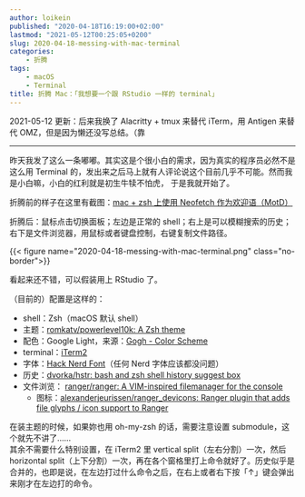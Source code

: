 ```yaml
---
author: loikein
published: "2020-04-18T16:19:00+02:00"
lastmod: "2021-05-12T00:25:05+0200"
slug: 2020-04-18-messing-with-mac-terminal
categories:
    - 折腾
tags:
    - macOS
    - Terminal
title: 折腾 Mac：「我想要一个跟 RStudio 一样的 terminal」
---
```

2021-05-12 更新：后来我换了 Alacritty \+ tmux 来替代 iTerm，用 Antigen 来替代 OMZ，但是因为懒还没写总结。（靠

---

昨天我发了这么一条嘟嘟。其实这是个很小白的需求，因为真实的程序员必然不是这么用
Terminal
的，发出来之后马上就有人评论说这个目前几乎不可能。然而我是小白嘛，小白的红利就是初生牛犊不怕虎，
于是我就开始了。  
  
折腾前的样子在这里有截图：[mac + zsh 上使用 Neofetch
作为欢迎语（MotD）](/posts/2020-03-25-use-neofetch-as-motd-on-mac/)  
  
折腾后：鼠标点击切换面板；左边是正常的
shell；右上是可以模糊搜索的历史；右下是文件浏览器，用鼠标或者键盘控制，右键复制文件路径。  

{{< figure name="2020-04-18-messing-with-mac-terminal.png" class="no-border">}}

看起来还不错，可以假装用上 RStudio 了。  

（目前的）配置是这样的：  

-   shell：Zsh（macOS 默认 shell）
-   主题：[romkatv/powerlevel10k: A Zsh
    theme](https://github.com/romkatv/powerlevel10k)
-   配色：Google Light，来源：[Gogh - Color
    Scheme](https://mayccoll.github.io/Gogh/)
-   terminal：[iTerm2](https://www.iterm2.com/)
-   字体：[Hack Nerd
    Font](https://github.com/ryanoasis/nerd-fonts/tree/master/patched-fonts/Hack)（任何
    Nerd 字体应该都没问题）
-   历史：[dvorka/hstr: bash and zsh shell history suggest
    box](https://github.com/dvorka/hstr)
-   文件浏览： [ranger/ranger: A VIM-inspired filemanager for the
    console](https://github.com/ranger/ranger)
    -   图标：[alexanderjeurissen/ranger\_devicons: Ranger plugin that
        adds file glyphs / icon support to
        Ranger](https://github.com/alexanderjeurissen/ranger_devicons)

在装主题的时候，如果妳也用 oh-my-zsh 的话，需要注意设置 submodule，这个就先不讲了……  
其余不需要什么特别设置，在 iTerm2 里 vertical split（左右分割）一次，然后 horizontal split（上下分割）一次，再在各个窗格里打上命令就好了。历史似乎是合并的，也即是说，在左边打过什么命令之后，在右上或者右下按「↑」键会弹出来刚才在左边打的命令。
